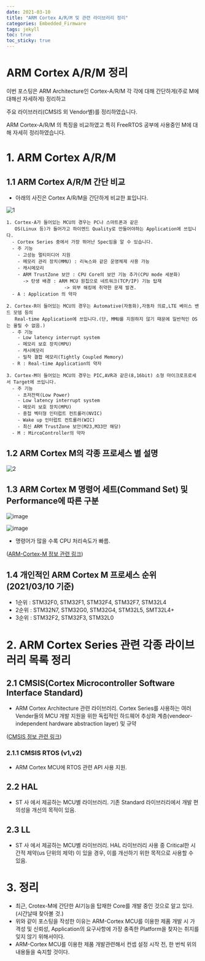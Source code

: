 ```yaml
---
date: 2021-03-10
title: "ARM Cortex A/R/M 및 관련 라이브러리 정리"
categories: Embedded_Firmware
tags: jekyll
toc: true  
toc_sticky: true 
---
```


ARM Cortex A/R/M 정리
=============
이번 포스팅은 ARM Architecture인 Cortex-A/R/M 각 각에 대해 간단하게(주로 M에 대해선 자세하게) 정리하고

주요 라이브러리(CMSIS 외 Vendor별)를 정리하였습니다.

ARM Cortex-A/R/M 의 특징을 비교하였고 특히 FreeRTOS 공부에 사용중인 M에 대해 자세히 정리하였습니다.

# 1. ARM Cortex A/R/M
## 1.1 ARM Cortex A/R/M 간단 비교
* 아래의 사진은 Cortex A/R/M을 간단하게 비교한 표입니다.

![1](https://user-images.githubusercontent.com/79636864/110550102-65dc6a00-8176-11eb-8fd6-7cc797fdb57c.jpg)

```
1. Cortex-A가 들어있는 MCU의 경우는 PC나 스마트폰과 같은 
   OS(Linux 등)가 들어가고 하이엔드 Quality로 만들어야하는 Application에 쓰입니다.
  - Cortex Series 중에서 가장 뛰어난 Spec임을 알 수 있습니다.
  - 주 기능
    - 고성능 멀티미디어 지원
    - 메모리 관리 장치(MMU) : 리눅스와 같은 운영체제 사용 가능
    - 캐시메모리
    - ARM TrustZone 보안 : CPU Core의 보안 기능 추가(CPU mode 세분화)
      -> 탄생 배경 : ARM MCU 원칩으로 네트워크(TCP/IP) 기능 탑재 
                     -> 외부 해킹에 취약한 문제 발견.  
  - A : Application 의 약자
```

```
2. Cortex-R이 들어있는 MCU의 경우는 Automative(자동화),자동차 의료,LTE 베이스 밴드 모뎀 등의 
   Real-time Application에 쓰입니다.(단, MMU를 지원하지 않기 때문에 일반적인 OS는 올릴 수 없음.)
  - 주 기능
    - Low latency interrupt system
    - 메모리 보호 장치(MPU)
    - 캐시메모리
    - 밀착 결합 메모리(Tightly Coupled Memory)
  - R : Real-time Application의 약자 
```

```
3. Cortex-M이 들어있는 MCU의 경우는 PIC,AVR과 같은(8,16bit) 소형 마이크로프로세서 Target에 쓰입니다.
  - 주 기능
    - 초저전력(Low Power)
    - Low latency interrupt system
    - 메모리 보호 장치(MPU)
    - 중첩 벡터형 인터럽트 컨트롤러(NVIC)
    - Wake up 인터럽트 컨트롤러(WIC)
    - 최신 ARM TrustZone 보안(M23,M33만 해당)
  - M : MircoController의 약자 
```

## 1.2 ARM Cortex M의 각종 프로세스 별 설명

![2](https://user-images.githubusercontent.com/79636864/110553420-4a745d80-817c-11eb-8d4d-09f3663676c0.jpg)

## 1.3 ARM Cortex M 명령어 세트(Command Set) 및 Performance에 따른 구분

![image](https://user-images.githubusercontent.com/79636864/110553466-595b1000-817c-11eb-9c82-4a4e7c4e5ec0.png)

![image](https://user-images.githubusercontent.com/79636864/110553538-7abbfc00-817c-11eb-8056-8e9e02de7d29.png)

* 명령어가 많을 수록 CPU 처리속도가 빠름.

([ARM-Cortex-M 정보 관련 링크](https://mccoycomponents.com/blog/view/arm-cortex-m-family-introduction))

## 1.4 개인적인 ARM Cortex M 프로세스 순위(2021/03/10 기준)
* 1순위 : STM32F0, STM32F1, STM32F4, STM32F7, STM32L4
* 2순위 : STM32N7, STM32G0, STM32G4, STM32L5, SMT32L4+
* 3순위 : STM32F2, STM32F3, STM32L0

# 2. ARM Cortex Series 관련 각종 라이브러리 목록 정리
## 2.1 CMSIS(Cortex Microcontroller Software Interface Standard)
* ARM Cortex Architecture 관련 라이브러리. Cortex Series를 사용하는 여러 Vender들의
  MCU 개발 지원을 위한 독립적인 하드웨어 추상화 계층(vendeor-independent hardware abstraction layer)
  및 규약
  
([CMSIS 정보 관련 링크](https://developer.arm.com/tools-and-software/embedded/cmsis))  

### 2.1.1 CMSIS RTOS (v1,v2)
* ARM Cortex MCU에 RTOS 관련 API 사용 지원.
  
## 2.2 HAL
* ST 사 에서 제공하는 MCU별 라이브러리. 기존 Standard 라이브러리에서 개발 편의성을 개선의 목적이 있음.

## 2.3 LL
* ST 사 에서 제공하는 MCU별 라이브러리. HAL 라이브러리 사용 중 Critical한 시간적 제약(us 단위의 제약)
  이 있을 경우, 이를 개선하기 위한 목적으로 사용할 수 있음.

# 3. 정리
* 최근, Crotex-M에 간단한 AI기능을 탑재한 Core를 개발 중인 것으로 알고 있다.(시간날때 찾아볼 것.)
* 위와 같이 포스팅을 작성한 이유는 ARM-Cortex MCU를 이용한 제품 개발 시 
  가격성 및 신뢰성, Application의 요구사항에 가장 충족한 Platform을 찾자는 취지를 잊지 않기 위해서이다.
* ARM-Cortex MCU를 이용한 제품 개발관련해서 컨셉 설정 시작 전, 한 번씩 위의 내용들을 숙지할 것이다.
